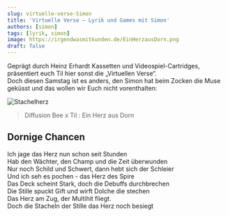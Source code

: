 ```yaml
---
slug: virtuelle-verse-Simon
title: 'Virtuelle Verse – Lyrik und Games mit Simon'
authors: [simon]
tags: [lyrik, simon]
image: https://irgendwasmitkunden.de/EinHerzausDorn.png
draft: false
---
```


Geprägt durch Heinz Erhardt Kassetten und Videospiel-Cartridges, präsentiert euch Til hier sonst die „Virtuellen Verse“.   
Doch diesen Samstag ist es anders, den Simon hat beim Zocken die Muse geküsst und das wollen wir Euch nicht vorenthalten:
<!--truncate-->

![Stachelherz](https://irgendwasmitkunden.de/EinHerzausDorn.png)
> Diffusion Bee x Til : Ein Herz aus Dorn

## Dornige Chancen

Ich jage das Herz nun schon seit Stunden  
Hab den Wächter, den Champ und die Zeit überwunden  
Nur noch Schild und Schwert, dann hebt sich der Schleier  
Und ich seh es pochen - das Herz des Spire  
Das Deck scheint Stark, doch die Debuffs durchbrechen  
Die Stille spuckt Gift und wirft Dolche die stechen  
Das Herz am Zug, der Multihit fliegt.  
Doch die Stacheln der Stille das Herz noch besiegt
